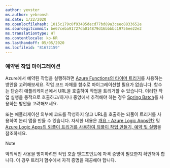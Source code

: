 ```yaml
---
author: yevster
ms.author: yebronsh
ms.date: 1/22/2020
ms.openlocfilehash: 1015c179c0f93485decd77bd89a3ceec8833652e
ms.sourcegitcommit: be67ceba91727da014879d16bbbbc19756ee22e2
ms.translationtype: HT
ms.contentlocale: ko-KR
ms.lasthandoff: 05/05/2020
ms.locfileid: "81672159"
---
```

### <a name="migrate-scheduled-jobs"></a>예약된 작업 마이그레이션

Azure에서 예약된 작업을 실행하려면 [Azure Functions의 타이머 트리거](/azure/azure-functions/functions-bindings-timer)를 사용하는 방안을 고려해보세요. 작업 코드 자체를 함수로 마이그레이션할 필요가 없습니다. 함수는 단순히 애플리케이션에서 URL을 호출하여 작업을 트리거할 수 있습니다. 이러한 작업 실행을 동적으로 호출하고/하거나 중앙에서 추적해야 하는 경우 [Spring Batch](https://spring.io/projects/spring-batch)를 사용하는 방안을 고려해보세요.

또는 애플리케이션 외부에 코드를 작성하지 않고 URL을 호출하는 되풀이 트리거를 사용하여 논리 앱을 만들 수 있습니다. 자세한 내용은 [개요 - Azure Logic Apps란?](/azure/logic-apps/logic-apps-overview) 및 [Azure Logic Apps의 되풀이 트리거를 사용하여 되풀이 작업 만들기, 예약 및 실행](/azure/connectors/connectors-native-recurrence)을 참조하세요.

> [!NOTE]
> 악의적인 사용을 방지하려면 작업 호출 엔드포인트에 자격 증명이 필요한지 확인해야 합니다. 이 경우 트리거 함수에서 자격 증명을 제공해야 합니다.
